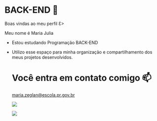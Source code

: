 # BACK-END 🖤
Boas vindas ao meu perfil Ɛ>

Meu nome é Maria Julia
- Estou estudando Programação BACK-END
- Utilizo esse espaço para minha organização e compartilhamento dos meus projetos desenvolvidos.
  # Você entra em contato comigo 📫
  maria.zeglan@escola.pr.gov.br
  
  ![](https://media1.tenor.com/m/qzc9bkg5RNcAAAAC/but-why-tho.gif)

  ![](https://img.comunidades.net/col/colegiodompedropitanga/BRASAOAZUL.png
)
